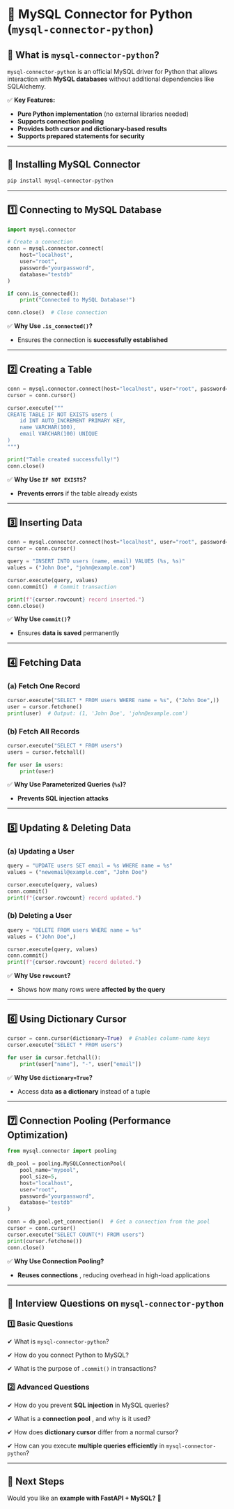 # **🔹 MySQL Connector for Python (`mysql-connector-python`)**

## **🔹 What is `mysql-connector-python`?**

`mysql-connector-python` is an official MySQL driver for Python that allows interaction with **MySQL databases** without additional dependencies like SQLAlchemy.

✅ **Key Features:**

* **Pure Python implementation** (no external libraries needed)
* **Supports connection pooling**
* **Provides both cursor and dictionary-based results**
* **Supports prepared statements for security**

---

## **🔹 Installing MySQL Connector**

```bash
pip install mysql-connector-python
```

---

## **1️⃣ Connecting to MySQL Database**

```python
import mysql.connector

# Create a connection
conn = mysql.connector.connect(
    host="localhost",
    user="root",
    password="yourpassword",
    database="testdb"
)

if conn.is_connected():
    print("Connected to MySQL Database!")

conn.close()  # Close connection
```

✅ **Why Use `.is_connected()`?**

* Ensures the connection is **successfully established**

---

## **2️⃣ Creating a Table**

```python
conn = mysql.connector.connect(host="localhost", user="root", password="yourpassword", database="testdb")
cursor = conn.cursor()

cursor.execute("""
CREATE TABLE IF NOT EXISTS users (
    id INT AUTO_INCREMENT PRIMARY KEY,
    name VARCHAR(100),
    email VARCHAR(100) UNIQUE
)
""")

print("Table created successfully!")
conn.close()
```

✅ **Why Use `IF NOT EXISTS`?**

* **Prevents errors** if the table already exists

---

## **3️⃣ Inserting Data**

```python
conn = mysql.connector.connect(host="localhost", user="root", password="yourpassword", database="testdb")
cursor = conn.cursor()

query = "INSERT INTO users (name, email) VALUES (%s, %s)"
values = ("John Doe", "john@example.com")

cursor.execute(query, values)
conn.commit()  # Commit transaction

print(f"{cursor.rowcount} record inserted.")
conn.close()
```

✅ **Why Use `commit()`?**

* Ensures **data is saved** permanently

---

## **4️⃣ Fetching Data**

### **(a) Fetch One Record**

```python
cursor.execute("SELECT * FROM users WHERE name = %s", ("John Doe",))
user = cursor.fetchone()
print(user)  # Output: (1, 'John Doe', 'john@example.com')
```

### **(b) Fetch All Records**

```python
cursor.execute("SELECT * FROM users")
users = cursor.fetchall()

for user in users:
    print(user)
```

✅ **Why Use Parameterized Queries (`%s`)?**

* **Prevents SQL injection attacks**

---

## **5️⃣ Updating & Deleting Data**

### **(a) Updating a User**

```python
query = "UPDATE users SET email = %s WHERE name = %s"
values = ("newemail@example.com", "John Doe")

cursor.execute(query, values)
conn.commit()
print(f"{cursor.rowcount} record updated.")
```

### **(b) Deleting a User**

```python
query = "DELETE FROM users WHERE name = %s"
values = ("John Doe",)

cursor.execute(query, values)
conn.commit()
print(f"{cursor.rowcount} record deleted.")
```

✅ **Why Use `rowcount`?**

* Shows how many rows were **affected by the query**

---

## **6️⃣ Using Dictionary Cursor**

```python
cursor = conn.cursor(dictionary=True)  # Enables column-name keys
cursor.execute("SELECT * FROM users")

for user in cursor.fetchall():
    print(user["name"], "-", user["email"])
```

✅ **Why Use `dictionary=True`?**

* Access data **as a dictionary** instead of a tuple

---

## **7️⃣ Connection Pooling (Performance Optimization)**

```python
from mysql.connector import pooling

db_pool = pooling.MySQLConnectionPool(
    pool_name="mypool",
    pool_size=5,
    host="localhost",
    user="root",
    password="yourpassword",
    database="testdb"
)

conn = db_pool.get_connection()  # Get a connection from the pool
cursor = conn.cursor()
cursor.execute("SELECT COUNT(*) FROM users")
print(cursor.fetchone())
conn.close()
```

✅ **Why Use Connection Pooling?**

* **Reuses connections** , reducing overhead in high-load applications

---

## **🔹 Interview Questions on `mysql-connector-python`**

### **1️⃣ Basic Questions**

✔ What is `mysql-connector-python`?

✔ How do you connect Python to MySQL?

✔ What is the purpose of `.commit()` in transactions?

### **2️⃣ Advanced Questions**

✔ How do you prevent **SQL injection** in MySQL queries?

✔ What is a  **connection pool** , and why is it used?

✔ How does **dictionary cursor** differ from a normal cursor?

✔ How can you execute **multiple queries efficiently** in `mysql-connector-python`?

---

## **🚀 Next Steps**

Would you like an **example with FastAPI + MySQL?** 🎯
